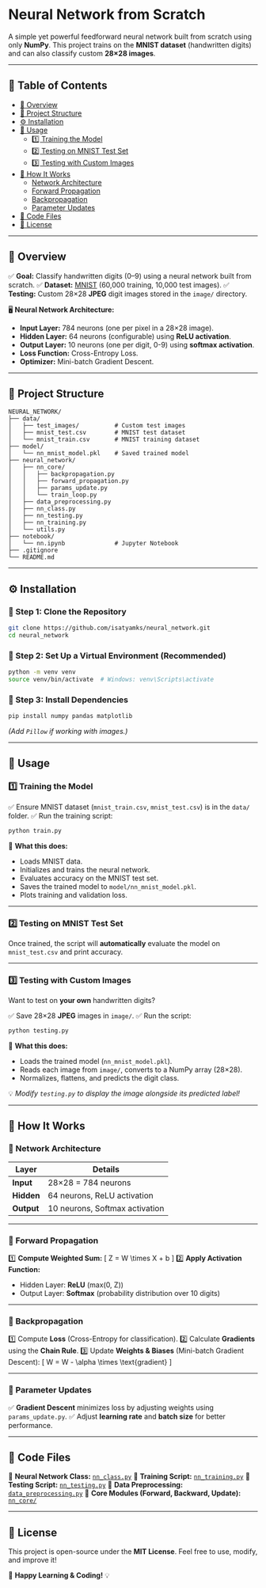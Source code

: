 # Neural Network from Scratch

A simple yet powerful feedforward neural network built from scratch using only **NumPy**. This project trains on the **MNIST dataset** (handwritten digits) and can also classify custom **28×28 images**.

---

## 📌 Table of Contents

- [📖 Overview](#-overview)
- [📁 Project Structure](#-project-structure)
- [⚙️ Installation](#-installation)
- [🚀 Usage](#-usage)
  - [1️⃣ Training the Model](#1️⃣-training-the-model)
  - [2️⃣ Testing on MNIST Test Set](#2️⃣-testing-on-mnist-test-set)
  - [3️⃣ Testing with Custom Images](#3️⃣-testing-with-custom-images)
- [🧠 How It Works](#-how-it-works)
  - [Network Architecture](#network-architecture)
  - [Forward Propagation](#forward-propagation)
  - [Backpropagation](#backpropagation)
  - [Parameter Updates](#parameter-updates)
- [📌 Code Files](#-code-files)
- [📜 License](#-license)

---

## 📖 Overview

✅ **Goal:** Classify handwritten digits (0–9) using a neural network built from scratch.
✅ **Dataset:** [MNIST](http://yann.lecun.com/exdb/mnist/) (60,000 training, 10,000 test images).
✅ **Testing:** Custom 28×28 **JPEG** digit images stored in the `image/` directory.

🖥️ **Neural Network Architecture:**
- **Input Layer:** 784 neurons (one per pixel in a 28×28 image).
- **Hidden Layer:** 64 neurons (configurable) using **ReLU activation**.
- **Output Layer:** 10 neurons (one per digit, 0-9) using **softmax activation**.
- **Loss Function:** Cross-Entropy Loss.
- **Optimizer:** Mini-batch Gradient Descent.

---

## 📁 Project Structure

```
NEURAL_NETWORK/
├── data/
│   ├── test_images/          # Custom test images
│   ├── mnist_test.csv        # MNIST test dataset
│   └── mnist_train.csv       # MNIST training dataset
├── model/
│   └── nn_mnist_model.pkl    # Saved trained model
├── neural_network/
│   ├── nn_core/
│   │   ├── backpropagation.py
│   │   ├── forward_propagation.py
│   │   ├── params_update.py
│   │   └── train_loop.py
│   ├── data_preprocessing.py
│   ├── nn_class.py
│   ├── nn_testing.py
│   ├── nn_training.py
│   └── utils.py
├── notebook/
│   └── nn.ipynb              # Jupyter Notebook
├── .gitignore
└── README.md
```

---

## ⚙️ Installation

### 🔹 Step 1: Clone the Repository
```bash
git clone https://github.com/isatyamks/neural_network.git
cd neural_network
```

### 🔹 Step 2: Set Up a Virtual Environment (Recommended)
```bash
python -m venv venv
source venv/bin/activate  # Windows: venv\Scripts\activate
```

### 🔹 Step 3: Install Dependencies
```bash
pip install numpy pandas matplotlib
```
*(Add `Pillow` if working with images.)*

---

## 🚀 Usage

### 1️⃣ Training the Model
✅ Ensure MNIST dataset (`mnist_train.csv`, `mnist_test.csv`) is in the `data/` folder.
✅ Run the training script:
```bash
python train.py
```

📌 **What this does:**
- Loads MNIST data.
- Initializes and trains the neural network.
- Evaluates accuracy on the MNIST test set.
- Saves the trained model to `model/nn_mnist_model.pkl`.
- Plots training and validation loss.

---

### 2️⃣ Testing on MNIST Test Set
Once trained, the script will **automatically** evaluate the model on `mnist_test.csv` and print accuracy.

---

### 3️⃣ Testing with Custom Images
Want to test on **your own** handwritten digits?

✅ Save 28×28 **JPEG** images in `image/`.
✅ Run the script:
```bash
python testing.py
```

📌 **What this does:**
- Loads the trained model (`nn_mnist_model.pkl`).
- Reads each image from `image/`, converts to a NumPy array (28×28).
- Normalizes, flattens, and predicts the digit class.

💡 *Modify `testing.py` to display the image alongside its predicted label!*

---

## 🧠 How It Works

### 🔹 Network Architecture
| Layer          | Details                          |
|---------------|---------------------------------|
| **Input**     | 28×28 = 784 neurons             |
| **Hidden**    | 64 neurons, ReLU activation    |
| **Output**    | 10 neurons, Softmax activation |

---

### 🔹 Forward Propagation
1️⃣ **Compute Weighted Sum:**
   \[ Z = W \times X + b \]
2️⃣ **Apply Activation Function:**
   - Hidden Layer: **ReLU** (max(0, Z))
   - Output Layer: **Softmax** (probability distribution over 10 digits)

---

### 🔹 Backpropagation
1️⃣ Compute **Loss** (Cross-Entropy for classification).
2️⃣ Calculate **Gradients** using the **Chain Rule**.
3️⃣ Update **Weights & Biases** (Mini-batch Gradient Descent):
   \[ W = W - \alpha \times \text{gradient} \]

---

### 🔹 Parameter Updates
✅ **Gradient Descent** minimizes loss by adjusting weights using `params_update.py`.
✅ Adjust **learning rate** and **batch size** for better performance.

---

## 📌 Code Files

🔹 **Neural Network Class:** [`nn_class.py`](#)
🔹 **Training Script:** [`nn_training.py`](#)
🔹 **Testing Script:** [`nn_testing.py`](#)
🔹 **Data Preprocessing:** [`data_preprocessing.py`](#)
🔹 **Core Modules (Forward, Backward, Update):** [`nn_core/`](#)

---

## 📜 License
This project is open-source under the **MIT License**. Feel free to use, modify, and improve it!

🚀 **Happy Learning & Coding!** 💡

